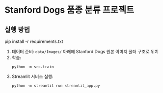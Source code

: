 # Stanford Dogs 품종 분류 프로젝트

## 실행 방법
pip install -r requirements.txt
1. 데이터 준비: `data/Images/` 아래에 Stanford Dogs 원본 이미지 폴더 구조로 위치
2. 학습:
    ```
    python -m src.train
    ```
3. Streamlit 서비스 실행:
    ```
    python -m streamlit run streamlit_app.py
    ```
